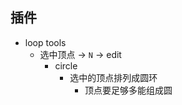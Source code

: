 
## 插件
+ loop tools
    + 选中顶点 -> `N` -> edit
        + circle
            + 选中的顶点排列成圆环
                + 顶点要足够多能组成圆